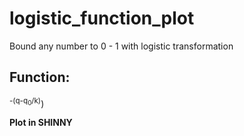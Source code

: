 # logistic_function_plot

Bound any number to 0 - 1 with logistic transformation

## Function:
<math>
f(q)=a+m/(1+ce<sup>-(q-q<sub>0</sub>/k)</sup>)
</math>

**Plot in SHINNY**
